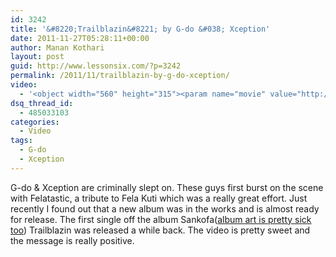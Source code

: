 ```yaml
---
id: 3242
title: '&#8220;Trailblazin&#8221; by G-do &#038; Xception'
date: 2011-11-27T05:28:11+00:00
author: Manan Kothari
layout: post
guid: http://www.lessonsix.com/?p=3242
permalink: /2011/11/trailblazin-by-g-do-xception/
video:
  - '<object width="560" height="315"><param name="movie" value="http://www.youtube.com/v/OQk86SJwo2Q?version=3&amp;hl=en_US&amp;rel=0"></param><param name="allowFullScreen" value="true"></param><param name="allowscriptaccess" value="always"></param><embed src="http://www.youtube.com/v/OQk86SJwo2Q?version=3&amp;hl=en_US&amp;rel=0" type="application/x-shockwave-flash" width="560" height="315" allowscriptaccess="always" allowfullscreen="true"></embed></object>'
dsq_thread_id:
  - 485033103
categories:
  - Video
tags:
  - G-do
  - Xception
---
```

G-do & Xception are criminally slept on. These guys first burst on the scene with Felatastic, a tribute to Fela Kuti which was a really great effort. Just recently I found out that a new album was in the works and is almost ready for release. The first single off the album Sankofa(<a href="http://www.lessonsix.com/wp-content/uploads/2011/11/307761_312990475379734_129050400440410_1299458_885037715_n.jpg" target="_blank">album art is pretty sick too</a>) Trailblazin was released a while back. The video is pretty sweet and the message is really positive.